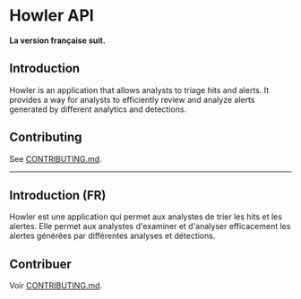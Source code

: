 # Howler API

**La version française suit.**

## Introduction

Howler is an application that allows analysts to triage hits and alerts. It provides a way for analysts to efficiently review and analyze alerts generated by different analytics and detections.

## Contributing

See [CONTRIBUTING.md](doc/CONTRIBUTING.md).

---

## Introduction (FR)

Howler est une application qui permet aux analystes de trier les hits et les alertes. Elle permet aux analystes d'examiner et d'analyser efficacement les alertes générées par différentes analyses et détections.

## Contribuer

Voir [CONTRIBUTING.md](doc/CONTRIBUTING.fr.md).
